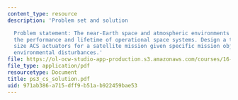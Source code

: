 ```yaml
---
content_type: resource
description: 'Problem set and solution

  Problem statement: The near-Earth space and atmospheric environments strongly influence
  the performance and lifetime of operational space systems. Design a tool that helps
  size ACS actuators for a satellite mission given specific mission objectives and
  environmental disturbances.'
file: https://ol-ocw-studio-app-production.s3.amazonaws.com/courses/16-851-satellite-engineering-fall-2003/971ab386a715dff9b51ab922459bae53_ps3_cs_solution.pdf
file_type: application/pdf
resourcetype: Document
title: ps3_cs_solution.pdf
uid: 971ab386-a715-dff9-b51a-b922459bae53
---
```

